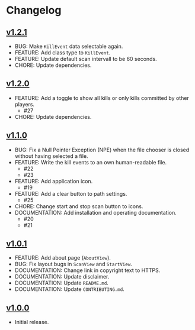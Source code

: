 # Changelog

## [v1.2.1](https://github.com/greluc/SC-Kill-Monitor/releases/tag/v1.2.1)

- BUG: Make ``KillEvent`` data selectable again.
- FEATURE: Add class type to ``KillEvent``.
- FEATURE: Update default scan intervall to be 60 seconds.
- CHORE: Update dependencies.

## [v1.2.0](https://github.com/greluc/SC-Kill-Monitor/releases/tag/v1.2.0)

- FEATURE: Add a toggle to show all kills or only kills committed by other players.
  - #27 
- CHORE: Update dependencies.

## [v1.1.0](https://github.com/greluc/SC-Kill-Monitor/releases/tag/v1.1.0)

- BUG: Fix a Null Pointer Exception (NPE) when the file chooser is closed without having selected a file.
- FEATURE: Write the kill events to an own human-readable file.
  - #22
  - #23
- FEATURE: Add application icon.
  - #19
- FEATURE: Add a clear button to path settings.
  - #25 
- CHORE: Change start and stop scan button to icons.
- DOCUMENTATION: Add installation and operating documentation.
  - #20
  - #21

## [v1.0.1](https://github.com/greluc/SC-Kill-Monitor/releases/tag/v1.0.1)

- FEATURE: Add about page (``AboutView``).
- BUG: Fix layout bugs in ``ScanView`` and ``StartView``.
- DOCUMENTATION: Change link in copyright text to HTTPS.
- DOCUMENTATION: Update disclaimer.
- DOCUMENTATION: Update ``README.md``.
- DOCUMENTATION: Update ``CONTRIBUTING.md``.

## [v1.0.0](https://github.com/greluc/SC-Kill-Monitor/releases/tag/v1.0.0)

- Initial release.